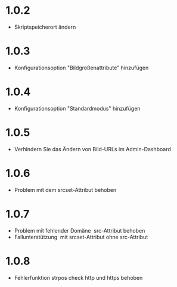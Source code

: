 # 1.0.2
- Skriptspeicherort ändern
# 1.0.3
- Konfigurationsoption "Bildgrößenattribute" hinzufügen
# 1.0.4
- Konfigurationsoption "Standardmodus" hinzufügen
# 1.0.5
- Verhindern Sie das Ändern von Bild-URLs im Admin-Dashboard
# 1.0.6
- Problem mit dem srcset-Attribut behoben
# 1.0.7
- Problem mit fehlender Domäne <img> src-Attribut behoben
- Fallunterstützung <img> mit srcset-Attribut ohne src-Attribut
# 1.0.8
- Fehlerfunktion strpos check http und https behoben